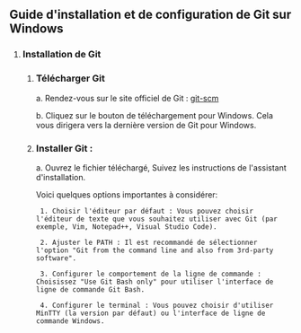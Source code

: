 ## Guide d'installation et de configuration de Git sur Windows 

1. ### Installation de Git
    1. ### Télécharger Git
        a. Rendez-vous sur le site officiel de Git : [git-scm](https://git-scm.com/downloads/win) 

        b. Cliquez sur le bouton de téléchargement pour Windows. Cela vous dirigera vers la dernière version de Git pour Windows. 
    2. ### Installer Git :
        a. Ouvrez le fichier téléchargé, Suivez les instructions de l'assistant d'installation. 
        
        Voici quelques options importantes à considérer:
        
            1. Choisir l'éditeur par défaut : Vous pouvez choisir l'éditeur de texte que vous souhaitez utiliser avec Git (par exemple, Vim, Notepad++, Visual Studio Code). 

            2. Ajuster le PATH : Il est recommandé de sélectionner l'option "Git from the command line and also from 3rd-party software". 

            3. Configurer le comportement de la ligne de commande : Choisissez "Use Git Bash only" pour utiliser l'interface de ligne de commande Git Bash. 

            4. Configurer le terminal : Vous pouvez choisir d'utiliser MinTTY (la version par défaut) ou l'interface de ligne de commande Windows. 
